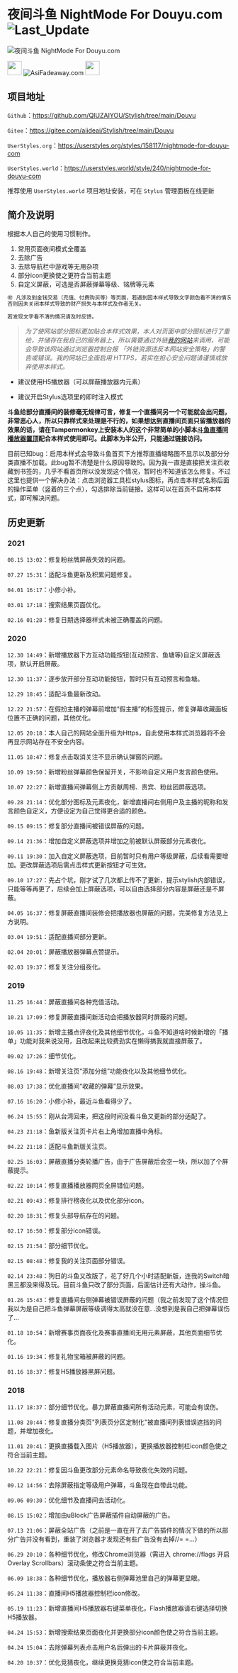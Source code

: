 # 夜间斗鱼 NightMode For Douyu.com ![Last_Update](https://img.shields.io/badge/%E6%9C%80%E5%90%8E%E6%9B%B4%E6%96%B0-2021.08.15-blue)

![夜间斗鱼 NightMode For Douyu.com](https://www.asifadeaway.com/Stylish/douyu/StylishCover.png)

<img src="https://camo.githubusercontent.com/3177a12d6dac9a08032f768208bde1cc65437e2fe48b102969255eb7ff5b7512/68747470733a2f2f7777772e61736966616465617761792e636f6d2f696d616765732f66617669636f6e2e737667" width="32" height="32"> ![AsiFadeaway.com](https://www.asifadeaway.com/imgs/Logo.png) <img src="https://camo.githubusercontent.com/3177a12d6dac9a08032f768208bde1cc65437e2fe48b102969255eb7ff5b7512/68747470733a2f2f7777772e61736966616465617761792e636f6d2f696d616765732f66617669636f6e2e737667" width="32" height="32">

## 项目地址

`Github`：<https://github.com/QIUZAIYOU/Stylish/tree/main/Douyu>

`Gitee`：<https://gitee.com/aiideai/Stylish/tree/main/Douyu>

`UserStyles.org`：<https://userstyles.org/styles/158117/nightmode-for-douyu-com>

`UserStyles.world`：<https://userstyles.world/style/240/nightmode-for-douyu-com>

推荐使用 `UserStyles.world` 项目地址安装，可在 `Stylus` 管理面板在线更新

## 简介及说明

根据本人自己的使用习惯制作。

1. 常用页面夜间模式全覆盖
2. 去除广告
3. 去除导航栏中游戏等无用杂项
4. 部分icon更换使之更符合当前主题
5. 自定义屏蔽，可选是否屏蔽弹幕等级、铭牌等元素

```ruby
㊖ 凡涉及到金钱交易（充值、付费购买等）等页面，若遇到因本样式导致文字颜色看不清的情况，请关闭本样式之后再进行金钱交易操作。
否则因未关闭本样式导致的财产损失与本样式及作者无关。

若发现文字看不清的情况请及时反馈。
```

> *为了使网站部分图标更加贴合本样式效果，本人对页面中部分图标进行了重绘，并储存在我自己的服务器上，所以需要通过外链[我的网站](https://www.asifadeaway.com)来调用，可能会导致该网站通过浏览器控制台报 「外链资源违反本网站安全策略」的警告或错误。我的网站已全面启用 HTTPS，若实在担心安全问题请谨慎或放弃使用本样式。*

- 建议使用H5播放器（可以屏蔽播放器内元素）

- 建议开启Stylus选项里的即时注入模式

**斗鱼给部分直播间的装修毫无规律可言，修复一个直播间另一个可能就会出问题，非常恶心人，所以只靠样式来处理是不行的，如果想达到直播间页面只留播放器的效果的话，请在Tampermonkey上安装本人的这个非常简单的小脚本[斗鱼直播间播放器置顶](https://greasyfork.org/zh-CN/scripts/399600)配合本样式使用即可。此脚本为半公开，只能通过链接访问。**

目前已知bug：启用本样式会导致斗鱼首页下方推荐直播缩略图不显示以及部分分类直播不加载。此bug暂不清楚是什么原因导致的。因为我一直是直接把关注页收藏到书签的，几乎不看首页所以没发现这个情况，暂时也不知道该怎么修复。不过这里也提供一个解决办法：点击浏览器工具栏stylus图标，再点击本样式名称后面的操作菜单（竖着的三个点），勾选排除当前链接。这样可以在首页不启用本样式，即可解决问题。

## 历史更新

### 2021

`08.15 13:02`：修复粉丝牌屏蔽失效的问题。

`07.27 15:31`：适配斗鱼更新及积累问题修复。

`04.01 16:17`：小修小补。

`03.01 17:18`：搜索结果页面优化。

`02.16 01:28`：修复日期选择器样式未被正确覆盖的问题。

### 2020

`12.30 14:49`：新增播放器下方互动功能按钮(互动预言、鱼塘等)自定义屏蔽选项，默认开启屏蔽。

`12.30 11:37`：逐步放开部分互动功能按钮，暂时只有互动预言和鱼塘。

`12.29 18:45`：适配斗鱼最新改动。

`12.22 21:57`：在假扮主播的弹幕前增加“假主播”的标签提示，修复弹幕收藏面板位置不正确的问题，其他优化。

`12.05 20:18`：本人自己的网站全面升级为Https，自此使用本样式浏览器将不会再显示网站存在不安全内容。

`11.05 18:47`：修复点击取消关注不显示确认弹窗的问题。

`10.09 19:50`：新增粉丝弹幕颜色保留开关，不影响自定义用户发言颜色使用。

`10.07 22:27`：新增直播间弹幕侧上方贡献周榜、贵宾、粉丝团屏蔽选项。

`09.28 21:14`：优化部分图标及元素夜化，新增直播间右侧用户及主播的昵称和发言颜色自定义，方便设定为自己觉得更合适的颜色。

`09.15 09:15`：修复部分直播间被错误屏蔽的问题。

`09.14 21:36`：增加自定义屏蔽选项并增加之前被默认屏蔽部分元素夜化。

`09.11 19:30`：加入自定义屏蔽选项，目前暂时只有用户等级屏蔽，后续看需要增加。更改屏蔽选项后需点击样式更新按钮才可生效。

`09.10 17:27`：先占个坑，刚才试了几次都上传不了更新，提示stylish内部错误，只能等等再更了，后续会加上屏蔽选项，可以自由选择部分内容是屏蔽还是不屏蔽。

`04.05 16:37`：修复屏蔽直播间装修会把播放器也屏蔽的问题，完美修复方法见上方说明。

`03.04 19:51`：适配直播间部分更新。

`02.04 20:01`：屏蔽播放器弹幕点赞提示。

`02.03 19:37`：修复关注分组夜化。

### 2019

`11.25 16:44`：屏蔽直播间各种充值活动。

`10.21 17:09`：修复屏蔽直播间新活动会把播放器同时屏蔽的问题。

`10.05 11:35`：新增主播点评夜化及其他细节优化，斗鱼不知道啥时候新增的「播单」功能对我来说没用，且改起来比较费劲实在懒得搞我就直接屏蔽了。

`09.02 17:26`：细节优化。

`08.16 19:48`：新增关注页“添加分组”功能夜化以及其他细节优化。

`08.03 17:38`：优化直播间“收藏的弹幕”显示效果。

`07.16 16:20`：小修小补，最近斗鱼看得少了。

`06.24 15:55`：刚从台湾回来，把这段时间没看斗鱼又更新的部分适配了。

`04.23 21:18`：鱼新版关注页卡片右上角增加直播中角标。

`04.22 21:18`：适配斗鱼新版关注页。

`02.25 16:03`：屏蔽直播分类轮播广告，由于广告屏蔽后会空一块，所以加了个屏蔽提示。

`02.22 10:14`：修复直播播放器网页全屏错位问题。

`02.21 09:43`：修复排行榜夜化以及优化部分icon。

`02.20 18:31`：修复头部导航存在的问题。

`02.17 16:50`：修复部分icon错误。

`02.15 21:54`：部分细节优化。

`02.15 08:48`：修复我的关注页面部分错误。

`02.14 23:48`：狗日的斗鱼又改版了，花了好几个小时适配新版，连我的Switch暗黑三都没来得及玩。目前斗鱼只改了部分页面，后面估计还有大动作，操斗鱼。

`01.26 15:43`：修复直播间右侧弹幕被错误屏蔽的问题（我之前发现了这个情况但我以为是自己把斗鱼弹幕屏蔽等级调得太高就没在意. .没想到是我自己把弹幕误伤了...

`01.18 10:54`：新增赛事页面夜化及赛事直播间无用元素屏蔽，其他页面细节优化。

`01.16 19:34`：修复礼物宝箱被屏蔽的问题。

`01.16 18:37`：修复H5播放器黑屏问题。

### 2018

`11.17 18:37`：部分细节优化。暴力屏蔽直播间所有活动元素，可能会有误伤。

`11.08 20:44`：修复直播分类页"列表页分区定制化"被直播间列表错误遮挡的问题，并增加夜化。

`11.01 20:41`：更换直播载入图片（H5播放器），更换播放器控制栏icon颜色使之符合当前主题。

`10.22 22:21`：修复因斗鱼更改部分元素命名导致夜化失效的问题。

`09.12 14:56`：去除屏蔽指定等级用户弹幕，斗鱼现在自带此功能。

`09.06 09:30`：优化细节及直播间去活动化。

`08.15 15:02`：增加由uBlock广告屏蔽插件自动屏蔽的广告。

`07.13 21:06`：屏蔽全站广告（之前是一直在开了去广告插件的情况下做的所以部分广告并没有看到，重装了浏览器才发现还有些广告没有去掉//= =...）

`06.29 20:10`：各种细节优化，修改Chrome浏览器（需进入 chrome://flags 开启 Overlay Scrollbars）滚动条使之符合当前主题。

`06.09 18:38`：各种细节优化，播放器右侧弹幕池里自己的弹幕更显眼。

`05.24 11:38`：直播间H5播放器控制栏icon修改。

`05.19 11:23`：新增直播间H5播放器右键菜单夜化，Flash播放器请右键选择切换H5播放器。

`04.24 15:53`：新增搜索结果页面夜化并更换部分icon颜色使之符合当前主题。

`04.24 15:04`：去除弹幕列表点击用户名后弹出的卡片屏蔽并夜化。

`04.20 10:37`：优化竞猜夜化，继续更换竞猜icon使之符合当前主题。
